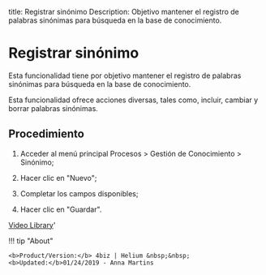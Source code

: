 title: Registrar sinónimo
Description: Objetivo mantener el registro de palabras sinónimas para búsqueda en la base de conocimiento.
# Registrar sinónimo


Esta funcionalidad tiene por objetivo mantener el registro de palabras sinónimas
para búsqueda en la base de conocimiento.

Esta funcionalidad ofrece acciones diversas, tales como, incluir, cambiar y
borrar palabras sinónimas.

Procedimiento
-----------------

1.  Acceder al menú principal Procesos \> Gestión de Conocimiento \> Sinónimo;

2.  Hacer clic en "Nuevo";

3.  Completar los campos disponibles;

4.  Hacer clic en "Guardar".



<i class='fa fa-youtube-play  fa-2x' style='color:#97ce17;vertical-align: middle;'> </i> [Video Library](https://www.youtube.com/playlist?list=PLB5qK2uzf2ROzG1nEl9sfg_Y3Hy6spefP)'

!!! tip "About"

    <b>Product/Version:</b> 4biz | Helium &nbsp;&nbsp;
    <b>Updated:</b>01/24/2019 - Anna Martins
